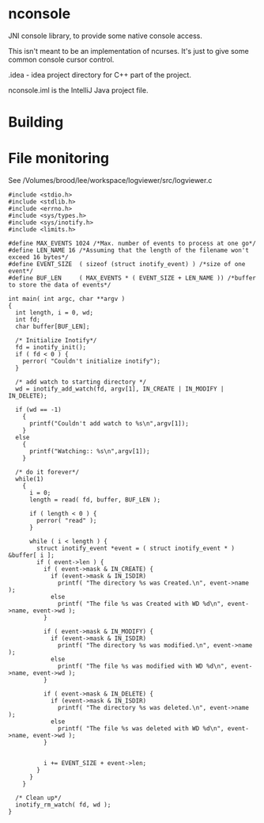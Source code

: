 # nconsole
JNI console library, to provide some native console access.

This isn't meant to be an implementation of ncurses. It's just to give some common console cursor control.

.idea - idea project directory for C++ part of the project.

nconsole.iml is the IntelliJ Java project file.

# Building

# File monitoring
See /Volumes/brood/lee/workspace/logviewer/src/logviewer.c

```
#include <stdio.h>
#include <stdlib.h>
#include <errno.h>
#include <sys/types.h>
#include <sys/inotify.h>
#include <limits.h>
 
#define MAX_EVENTS 1024 /*Max. number of events to process at one go*/
#define LEN_NAME 16 /*Assuming that the length of the filename won't exceed 16 bytes*/
#define EVENT_SIZE  ( sizeof (struct inotify_event) ) /*size of one event*/
#define BUF_LEN     ( MAX_EVENTS * ( EVENT_SIZE + LEN_NAME )) /*buffer to store the data of events*/
 
int main( int argc, char **argv ) 
{
  int length, i = 0, wd;
  int fd;
  char buffer[BUF_LEN];
 
  /* Initialize Inotify*/
  fd = inotify_init();
  if ( fd < 0 ) {
    perror( "Couldn't initialize inotify");
  }
 
  /* add watch to starting directory */
  wd = inotify_add_watch(fd, argv[1], IN_CREATE | IN_MODIFY | IN_DELETE); 
 
  if (wd == -1)
    {
      printf("Couldn't add watch to %s\n",argv[1]);
    }
  else
    {
      printf("Watching:: %s\n",argv[1]);
    }
 
  /* do it forever*/
  while(1)
    {
      i = 0;
      length = read( fd, buffer, BUF_LEN );  
 
      if ( length < 0 ) {
        perror( "read" );
      }  
 
      while ( i < length ) {
        struct inotify_event *event = ( struct inotify_event * ) &buffer[ i ];
        if ( event->len ) {
          if ( event->mask & IN_CREATE) {
            if (event->mask & IN_ISDIR)
              printf( "The directory %s was Created.\n", event->name );       
            else
              printf( "The file %s was Created with WD %d\n", event->name, event->wd );       
          }
           
          if ( event->mask & IN_MODIFY) {
            if (event->mask & IN_ISDIR)
              printf( "The directory %s was modified.\n", event->name );       
            else
              printf( "The file %s was modified with WD %d\n", event->name, event->wd );       
          }
           
          if ( event->mask & IN_DELETE) {
            if (event->mask & IN_ISDIR)
              printf( "The directory %s was deleted.\n", event->name );       
            else
              printf( "The file %s was deleted with WD %d\n", event->name, event->wd );       
          }  
 
 
          i += EVENT_SIZE + event->len;
        }
      }
    }
 
  /* Clean up*/
  inotify_rm_watch( fd, wd );
}
```


[garfield]: https://github.com/abathur8bit/garfield
[nconsole]: https://github.com/abathur8bit/nconsole

